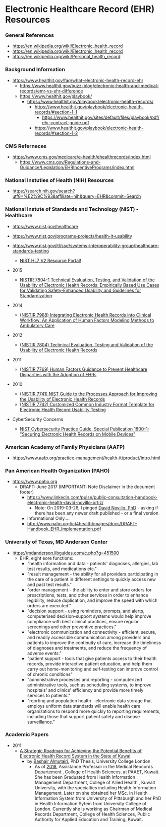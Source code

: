 
Electronic Healthcare Record (EHR) Resources
====

### General References
* https://en.wikipedia.org/wiki/Electronic_health_record
* https://en.wikipedia.org/wiki/Electronic_health_record
* https://en.wikipedia.org/wiki/Personal_health_record


### Background Information
* https://www.healthit.gov/faq/what-electronic-health-record-ehr
  * https://www.healthit.gov/buzz-blog/electronic-health-and-medical-records/emr-vs-ehr-difference
  * https://www.healthit.gov/playbook/
    * https://www.healthit.gov/playbook/electronic-health-records/
      * https://www.healthit.gov/playbook/electronic-health-records/#section-1-1
        * https://www.healthit.gov/sites/default/files/playbook/pdf/ehr-contract-guide.pdf
      * https://www.healthit.gov/playbook/electronic-health-records/#section-1-2


### CMS Referneces
* https://www.cms.gov/medicare/e-health/ehealthrecords/index.html
  * https://www.cms.gov/Regulations-and-Guidance/Legislation/EHRIncentivePrograms/index.html


### National Instuties of Health (NIH) Resources
* https://search.nih.gov/search?utf8=%E2%9C%93&affiliate=nih&query=EHR&commit=Search



### National Instute of Standards and Technology (NIST) - Healthcare 
* https://www.nist.gov/healthcare
* https://www.nist.gov/programs-projects/health-it-usability
* https://www.nist.gov/itl/ssd/systems-interoperability-group/healthcare-standards-testing
  * [NIST HL7 V2 Resource Portal!](https://hl7v2tools.nist.gov/portal/#/)

* 2015 
  * [NISTIR 7804-1 Technical Evaluation, Testing, and Validation of the Usability of Electronic Health Records: Empirically Based Use Cases for Validating Safety-Enhanced Usability and Guidelines for Standardization](https://nvlpubs.nist.gov/nistpubs/ir/2015/NIST.IR.7804-1.pdf)
* 2014
  * [(NISTIR 7988) Integrating Electronic Health Records into Clinical Workflow: An Application of Human Factors Modeling Methods to Ambulatory Care ](https://www.nist.gov/publications/nistir-7988-integrating-electronic-health-records-clinical-workflow-application-human)

* 2012
  * [(NISTIR 7804) Technical Evaluation, Testing and Validation of the Usability of Electronic Health Records](https://www.nist.gov/publications/nistir-7804-technical-evaluation-testing-and-validation-usability-electronic-health)

* 2011 
  * [(NISTIR 7769) Human Factors Guidance to Prevent Healthcare Disparities with the Adoption of EHRs](https://www.nist.gov/publications/nistir-7769-human-factors-guidance-prevent-healthcare-disparities-adoption-ehrs?pub_id=907991)

* 2010
  * [(NISTIR 7741) NIST Guide to the Processes Approach for Improving the Usability of Electronic Health Records](https://www.nist.gov/publications/nistir-7741-nist-guide-processes-approach-improving-usability-electronic-health-records)
  * [(NISTIR 7742) Customized Common Industry Format Template for Electronic Health Record Usability Testing](https://www.nist.gov/publications/nistir-7742-customized-common-industry-format-template-electronic-health-record)

* CyberSecurity Concerns
  * [NIST Cybersecurity Practice Guide, Special Publication 1800-1: "Securing Electronic Health Records on Mobile Devices"](https://www.nccoe.nist.gov/projects/use-cases/health-it/ehr-on-mobile-devices)



### American Academy of Family Physicians (AAFP)
* https://www.aafp.org/practice-management/health-it/product/intro.html



###  Pan American Health Organization (PAHO) 
* https://www.paho.org
  * DRAFT: June 2017 (IMPORTANT: Note Disclaimer in the document footer)
    * https://www.linkedin.com/pulse/public-consultation-handbook-electronic-health-david-novillo-ortiz/
      * Note: On 2019-03-26, I pinged [David Novillo, PhD](https://www.linkedin.com/in/davidnovillo/) - asking if there has been any newer draft published - or a final version.
    * Informational Only....
    * http://www.paho.org/ict4health/images/docs/DRAFT-Handbook_EHR_Implementation.pdf



### University of Texas, MD Anderson Center
* https://mdanderson.libguides.com/c.php?g=451500
  * EHR, eight eore functions:
    * "health information and data - patients' diagnoses, allergies, lab test results, and medications etc."
    * "result management - the ability for all providers participating in the care of a patient in different settings to  quickly access new and past test results."
    * "order management - the ability to enter and store orders for prescriptions, tests, and other services in order to enhance legibility, reduce duplication, and improve the speed with which orders are executed."
    * "decision support - using reminders, prompts, and alerts, computerised decision-support systems would help improve compliance with best clinical practices, ensure regular screenings and other preventive practices."
    * "electronic communication and connectivity - efficient, secure, and readily accessible communication among providers and patients to improve the continuity of care, increase the timeliness of diagnoses and treatments, and reduce the frequency of adverse events."
    * "patient support - tools that give patients access to their health records, provide interactive patient education, and help them carry out home-monitoring and self-testing can improve control of chronic conditions"
    * "administrative processes and reporting - computerized administrative tools, such as scheduling systems, to improve hospitals' and clinics' efficiency and provide more timely services to patients."
    * "reprting and population health - electronic data storage that employs uniform data standards will enable health care organizations to respond more quickly to reporting requirements, including those that support patient safety and disease surveillance."


### Academic Papers
* 2011
  * [A Strategic Roadmap for Achieving the Potential Benefits of Electronic Health Record System in the State of Kuwai](https://www.who.int/goe/policies/countries/kwt_support.pdf?ua=1)
    * by [Bashair Almutairi](mailto:Dr.bashayer.almutairi@gmail.com), PhD Thesis,  University College London
      * As of [2018](https://www.omicsonline.org/conference-proceedings/2161-0711-C1-032-031.pdf),  Assistance Professor in the Medical Reocords Departement , College of Health Sciences, at PAAET, Kuwait. She  has been Graduated from Health Information Management Department, College of Allied Health , Kuwait University, with the specialties including Health Information Management. Later on she obtained her MSc. in Health Information System from University of Pittsburgh and her PhD in Health Information Sytem from University College of London. Currently she is working as Chairman of  Medical Records Department, College of Health Sciences, Public Authority for Applied Education and Training, Kuwait. 
